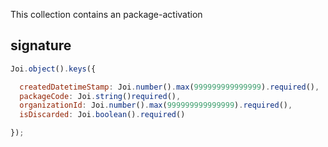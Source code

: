 This collection contains an package-activation

## signature
```js
Joi.object().keys({

  createdDatetimeStamp: Joi.number().max(999999999999999).required(),
  packageCode: Joi.string()required(),
  organizationId: Joi.number().max(999999999999999).required(),
  isDiscarded: Joi.boolean().required()

});
```